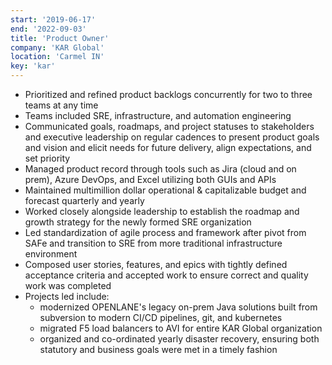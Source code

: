 ```yaml
---
start: '2019-06-17'
end: '2022-09-03'
title: 'Product Owner'
company: 'KAR Global'
location: 'Carmel IN'
key: 'kar'
---
```

- Prioritized and refined product backlogs concurrently for two to three teams at any time
- Teams included SRE, infrastructure, and automation engineering
- Communicated goals, roadmaps, and project statuses to stakeholders and executive leadership on regular cadences to present product goals and vision and elicit needs for future delivery, align expectations, and set priority
- Managed product record through tools such as Jira (cloud and on prem), Azure DevOps, and Excel utilizing both GUIs and APIs
- Maintained multimillion dollar operational & capitalizable budget and forecast quarterly and yearly
- Worked closely alongside leadership to establish the roadmap and growth strategy for the newly formed SRE organization
- Led standardization of agile process and framework after pivot from SAFe and transition to SRE from more traditional infrastructure environment
- Composed user stories, features, and epics with tightly defined acceptance criteria and accepted work to ensure correct and quality work was completed
- Projects led include:
    - modernized OPENLANE's legacy on-prem Java solutions built from subversion to modern CI/CD pipelines, git, and kubernetes
    - migrated F5 load balancers to AVI for entire KAR Global organization
    - organized and co-ordinated yearly disaster recovery, ensuring both statutory and business goals were met in a timely fashion